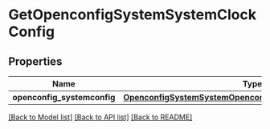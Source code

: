 # GetOpenconfigSystemSystemClockConfig

## Properties
Name | Type | Description | Notes
------------ | ------------- | ------------- | -------------
**openconfig_systemconfig** | [**OpenconfigSystemSystemOpenconfigsystemsystemClockConfig**](OpenconfigSystemSystemOpenconfigsystemsystemClockConfig.md) |  | [optional] 

[[Back to Model list]](../README.md#documentation-for-models) [[Back to API list]](../README.md#documentation-for-api-endpoints) [[Back to README]](../README.md)


